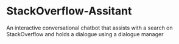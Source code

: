 # StackOverflow-Assitant
An interactive conversational chatbot that assists with a search on StackOverflow and holds a dialogue using a dialogue manager
